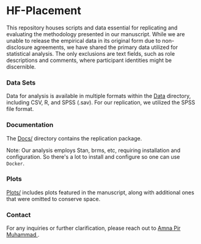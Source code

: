 # HF-Placement
This repository houses scripts and data essential for replicating and evaluating the methodology presented in our manuscript. While we are unable to release the empirical data in its original form due to non-disclosure agreements, we have shared the primary data utilized for statistical analysis. The only exclusions are text fields, such as role descriptions and comments, where participant identities might be discernible.

### Data Sets
Data for analysis is available in multiple formats within the [Data](https://github.com/amnapir/HF-Placement/tree/main/Data) directory, including CSV, R, and SPSS (.sav). For our replication, we utilized the SPSS file format.

### Documentation

The [Docs/](https://github.com/amnapir/HF-Placement/tree/main/Docs) directory contains the replication package.
<!-- index.Rmd within this directory can be executed in RStudio to compile into index.html, which is viewable online. -->
Note: Our analysis employs Stan, brms, etc, requiring installation and configuration. So there's a lot to install and configure so one can  use `Docker`.

### Plots
[Plots/](https://github.com/amnapir/HF-Placement/tree/main/Plots) includes plots featured in the manuscript, along with additional ones that were omitted to conserve space.


<!-- ### Access
For direct access to the replication package and related resources, visit our repository [online](https://github.com/amnapir/HF-Placement/).-->

### Contact
For any inquiries or further clarification, please reach out to [Amna Pir Muhammad ](mailto:amnap@chalmers.se).
